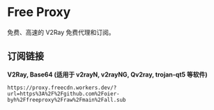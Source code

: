 # Free Proxy

免费、高速的 V2Ray 免费代理和订阅。

## 订阅链接

**V2Ray, Base64 (适用于 v2rayN, v2rayNG, Qv2ray, trojan-qt5 等软件)**

```
https://proxy.freecdn.workers.dev/?url=https%3A%2F%2Fgithub.com%2Foier-byh%2Ffreeproxy%2Fraw%2Fmain%2Fall.sub
```
